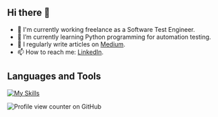 ## Hi there 👋

- 🔭 I'm currently working freelance as a Software Test Engineer.
- 🌱 I’m currently learning Python programming for automation testing.
-	📝 I regularly write articles on [Medium](https://medium.com/@handenurgurpinar5).
- 📫 How to reach me: [LinkedIn](www.linkedin.com/in/handenurgurpinar).

## Languages and Tools
[![My Skills](https://skillicons.dev/icons?i=java,js,ts,python,html,mysql,postgresql,postman,mongodb,selenium,figma,bitbucket,git,gitlab,vscode,jenkins&theme=light)](https://skillicons.dev)

![Profile view counter on GitHub](https://komarev.com/ghpvc/?username=handenurgurpinar)
